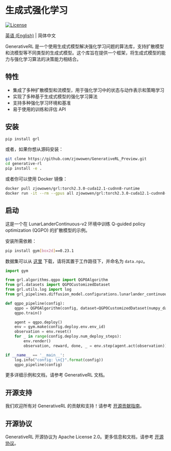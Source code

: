 # 生成式强化学习
    
[![License](https://img.shields.io/badge/License-Apache%202.0-blue.svg)](https://opensource.org/licenses/Apache-2.0)

[英语 (English)](https://github.com/zjowowen/GenerativeRL_Preview/blob/main/README.md) | 简体中文

GenerativeRL 是一个使用生成式模型解决强化学习问题的算法库，支持扩散模型和流模型等不同类型的生成式模型。这个库旨在提供一个框架，将生成式模型的能力与强化学习算法的决策能力相结合。

## 特性

- 集成了多种扩散模型和流模型，用于强化学习中的状态与动作表示和策略学习
- 实现了多种基于生成式模型的强化学习算法
- 支持多种强化学习环境和基准
- 易于使用的训练和评估 API

## 安装

```bash
pip install grl
```

或者，如果你想从源码安装：

```bash
git clone https://github.com/zjowowen/GenerativeRL_Preview.git
cd generative-rl
pip install -e .
```

或者你可以使用 Docker 镜像：
```bash
docker pull zjowowen/grl:torch2.3.0-cuda12.1-cudnn8-runtime
docker run -it --rm --gpus all zjowowen/grl:torch2.3.0-cuda12.1-cudnn8-runtime /bin/bash
```

## 启动

这是一个在 LunarLanderContinuous-v2 环境中训练 Q-guided policy optimization (QGPO) 的扩散模型的示例。

安装所需依赖：
```bash
pip install gym[box2d]==0.23.1
```

数据集可以从 [这里](https://drive.google.com/file/d/1YnT-Oeu9LPKuS_ZqNc5kol_pMlJ1DwyG/view?usp=drive_link) 下载，请将其置于工作路径下，并命名为 `data.npz`。

```python
import gym

from grl.algorithms.qgpo import QGPOAlgorithm
from grl.datasets import QGPOCustomizedDataset
from grl.utils.log import log
from grl_pipelines.diffusion_model.configurations.lunarlander_continuous_qgpo import config

def qgpo_pipeline(config):
    qgpo = QGPOAlgorithm(config, dataset=QGPOCustomizedDataset(numpy_data_path="./data.npz", device=config.train.device))
    qgpo.train()

    agent = qgpo.deploy()
    env = gym.make(config.deploy.env.env_id)
    observation = env.reset()
    for _ in range(config.deploy.num_deploy_steps):
        env.render()
        observation, reward, done, _ = env.step(agent.act(observation))

if __name__ == '__main__':
    log.info("config: \n{}".format(config))
    qgpo_pipeline(config)
```

更多详细示例和文档，请参考 GenerativeRL 文档。

## 开源支持

我们欢迎所有对 GenerativeRL 的贡献和支持！请参考 [开源贡献指南](CONTRIBUTING.md)。

## 开源协议

GenerativeRL 开源协议为 Apache License 2.0。更多信息和文档，请参考 [开源协议](LICENSE)。
